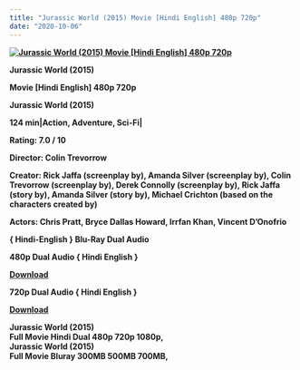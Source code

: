 ```yaml
---
title: "Jurassic World (2015) Movie [Hindi English] 480p 720p"
date: "2020-10-06"
---
```


[**![Jurassic World (2015) Movie [Hindi English] 480p 720p](https://1.bp.blogspot.com/-FVcvx6yanhM/XwkwC6_kd_I/AAAAAAAAD6A/bdhLWaXQncckkzaZGRG2i7V6AkAtup0kgCLcBGAsYHQ/s1600/2mi4UZwXZ0W6.jpg "Jurassic World (2015) Movie [Hindi English] 480p 720p")**](https://1.bp.blogspot.com/-FVcvx6yanhM/XwkwC6_kd_I/AAAAAAAAD6A/bdhLWaXQncckkzaZGRG2i7V6AkAtup0kgCLcBGAsYHQ/s1600/2mi4UZwXZ0W6.jpg)

 **Jurassic World (2015)**

**Movie \[Hindi English\] 480p 720p** 

 **Jurassic World (2015)**

**124 min|Action, Adventure, Sci-Fi|**

**Rating: 7.0 / 10** 

**Director: Colin Trevorrow**

**Creator: Rick Jaffa (screenplay by), Amanda Silver (screenplay by), Colin Trevorrow (screenplay by), Derek Connolly (screenplay by), Rick Jaffa (story by), Amanda Silver (story by), Michael Crichton (based on the characters created by)**

**Actors: Chris Pratt, Bryce Dallas Howard, Irrfan Khan, Vincent D’Onofrio**

 **{ Hindi-English } Blu-Ray Dual Audio**

**480p Dual Audio { Hindi English }**

[**Download**](https://earningkarlo.blogspot.com/2020/06/blogger-main-movie-downloading-site.html#?o=02f00d4fa1b20217375046a6c593ad56b4d009d1fdd003f230ec911712293dc520f554d697e49a3703aac8bbb0288228c31cf46eb8313584)

**720p Dual Audio { Hindi English }**

 **[Download](https://earningkarlo.blogspot.com/2020/07/100-trusted-url-shortener-sites-no.html#?o=8dc5e4a40847f3e8cf39713c7faacdefb2f82931d12182675660933ac332533c9fa2e80b75c2037a4dff152dd0a603a68cc56ea1d4d4112c)**

**Jurassic World (2015)  
Full Movie Hindi Dual 480p 720p 1080p,  
Jurassic World (2015)  
Full Movie Bluray 300MB 500MB 700MB,**
